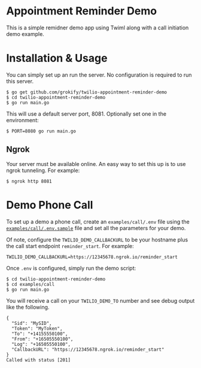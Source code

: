 # Appointment Reminder Demo

This is a simple remidner demo app using Twiml along with a call initiation demo example.

# Installation & Usage

You can simply set up an run the server. No configuration is required to run this server.

```
$ go get github.com/grokify/twilio-appointment-reminder-demo
$ cd twilio-appointment-reminder-demo
$ go run main.go
```

This will use a default server port, 8081. Optionally set one in the environment:

```
$ PORT=8080 go run main.go
```

## Ngrok

Your server must be available online. An easy way to set this up is to use ngrok tunneling. For example:

```
$ ngrok http 8081
```

# Demo Phone Call

To set up a demo a phone call, create an `examples/call/.env` file using the [`examples/call/.env.sample`](examples/call/.env.sample) file and set all the parameters for your demo.

Of note, configure the `TWILIO_DEMO_CALLBACKURL` to be your hostname plus the call start endpoint `reminder_start`. For example:

```
TWILIO_DEMO_CALLBACKURL=https://12345678.ngrok.io/reminder_start
```

Once `.env` is configured, simply run the demo script:

```
$ cd twilio-appointment-reminder-demo
$ cd examples/call
$ go run main.go
```

You will receive a call on your `TWILIO_DEMO_TO` number and see debug output like the following.

```
{
  "Sid": "MySID",
  "Token": "MyToken",
  "To": "+14155550100",
  "From": "+16505550100",
  "Log": "+16505550100",
  "CallbackURL": "https://12345678.ngrok.io/reminder_start"
}
Called with status [201]
```